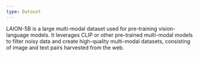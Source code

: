 ```yaml
---
type: Dataset
---
```


LAION-5B is a large multi-modal dataset used for pre-training vision-language models. It leverages CLIP or other pre-trained multi-modal models to filter noisy data and create high-quality multi-modal datasets, consisting of image and text pairs harvested from the web.